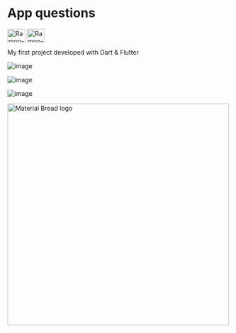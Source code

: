 # App questions 
<img align="center" alt="Ramon-Dart" height="30" width="40" src="https://cdn.jsdelivr.net/gh/devicons/devicon/icons/dart/dart-original.svg"> <img align="center" alt="Ramon-Flutter" height="30" width="40" src="https://cdn.jsdelivr.net/gh/devicons/devicon/icons/flutter/flutter-original.svg">


My first project developed with Dart & Flutter





![image](https://user-images.githubusercontent.com/89648821/170499174-1829adce-6135-4509-b133-e9b1d0ce3335.png)

![image](https://user-images.githubusercontent.com/89648821/170499233-cd82342b-8868-42b8-980f-8cf3f7c091ce.png)

![image](https://user-images.githubusercontent.com/89648821/170500618-18a422f7-7edd-4f81-bf75-87cdeeef29b8.png)




<img width="500" src="[http://material-bread.org/logo-shadow.svg](https://user-images.githubusercontent.com/89648821/170500618-18a422f7-7edd-4f81-bf75-87cdeeef29b8.png)" alt="Material Bread logo">
